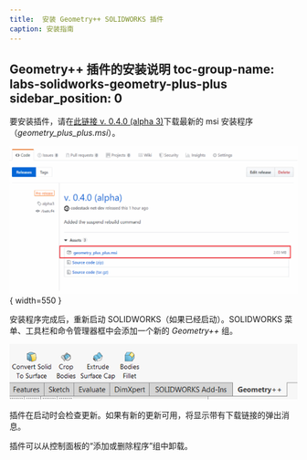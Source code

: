 ```yaml
---
title:  安装 Geometry++ SOLIDWORKS 插件
caption: 安装指南
---
```

 Geometry++ 插件的安装说明
toc-group-name: labs-solidworks-geometry-plus-plus
sidebar_position: 0
---
要安装插件，请在[此链接 v. 0.4.0 (alpha 3)](https://github.com/codestackdev/geometry-plus-plus/releases/tag/alpha3)下载最新的 msi 安装程序（*geometry_plus_plus.msi*）。

![GitHub 发布页面上的 msi 安装程序](github-release-msi.png){ width=550 }

安装程序完成后，重新启动 SOLIDWORKS（如果已经启动）。SOLIDWORKS 菜单、工具栏和命令管理器框中会添加一个新的 *Geometry++* 组。

![Geometry++ 的命令选项卡框](geometry-plus-plus-toolbar.png)

插件在启动时会检查更新。如果有新的更新可用，将显示带有下载链接的弹出消息。

插件可以从控制面板的“添加或删除程序”组中卸载。